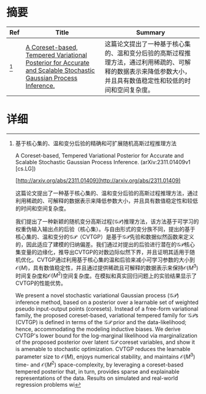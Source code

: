 # 摘要

| Ref | Title | Summary |
| --- | --- | --- |
| [^1] | [A Coreset-based, Tempered Variational Posterior for Accurate and Scalable Stochastic Gaussian Process Inference.](http://arxiv.org/abs/2311.01409) | 这篇论文提出了一种基于核心集的、温和变分后验的高斯过程推理方法，通过利用稀疏的、可解释的数据表示来降低参数大小，并且具有数值稳定性和较低的时间和空间复杂度。 |

# 详细

[^1]: 基于核心集的、温和变分后验的精确和可扩展随机高斯过程推理方法

    A Coreset-based, Tempered Variational Posterior for Accurate and Scalable Stochastic Gaussian Process Inference. (arXiv:2311.01409v1 [cs.LG])

    [http://arxiv.org/abs/2311.01409](http://arxiv.org/abs/2311.01409)

    这篇论文提出了一种基于核心集的、温和变分后验的高斯过程推理方法，通过利用稀疏的、可解释的数据表示来降低参数大小，并且具有数值稳定性和较低的时间和空间复杂度。

    

    我们提出了一种新颖的随机变分高斯过程($\mathcal{GP}$)推理方法，该方法基于可学习的权重伪输入输出点的后验（核心集）。与自由形式的变分族不同，提出的基于核心集的、温和变分的$\mathcal{GP}$（CVTGP）是基于$\mathcal{GP}$先验和数据似然函数来定义的，因此适应了建模的归纳偏差。我们通过对提出的后验进行潜在的$\mathcal{GP}$核心集变量的边缘化，推导出CVTGP的对数边际似然下界，并且证明其适用于随机优化。CVTGP通过利用基于核心集的温和后验来减小可学习参数的大小到$\mathcal{O}(M)$，具有数值稳定性，并且通过提供稀疏且可解释的数据表示来保持$\mathcal{O}(M^3)$时间复杂度和$\mathcal{O}(M^2)$空间复杂度。在模拟和真实回归问题上的实验结果显示了CVTGP的性能优势。

    We present a novel stochastic variational Gaussian process ($\mathcal{GP}$) inference method, based on a posterior over a learnable set of weighted pseudo input-output points (coresets). Instead of a free-form variational family, the proposed coreset-based, variational tempered family for $\mathcal{GP}$s (CVTGP) is defined in terms of the $\mathcal{GP}$ prior and the data-likelihood; hence, accommodating the modeling inductive biases. We derive CVTGP's lower bound for the log-marginal likelihood via marginalization of the proposed posterior over latent $\mathcal{GP}$ coreset variables, and show it is amenable to stochastic optimization. CVTGP reduces the learnable parameter size to $\mathcal{O}(M)$, enjoys numerical stability, and maintains $\mathcal{O}(M^3)$ time- and $\mathcal{O}(M^2)$ space-complexity, by leveraging a coreset-based tempered posterior that, in turn, provides sparse and explainable representations of the data. Results on simulated and real-world regression problems wi
    

